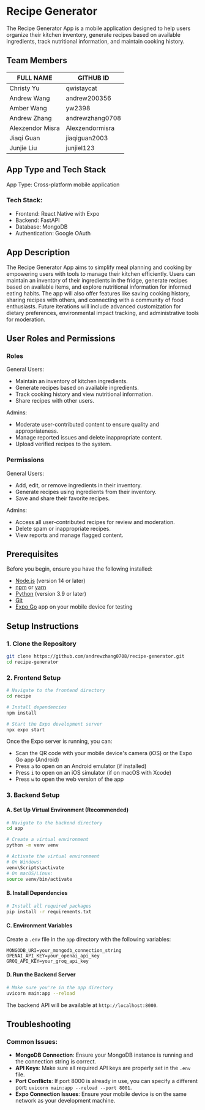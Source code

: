 # Recipe Generator

The Recipe Generator App is a mobile application designed to help users organize their kitchen inventory, generate recipes based on available ingredients, track nutritional information, and maintain cooking history.

## Team Members 
|    FULL NAME     |    GITHUB ID    |
| ---------------- | --------------- |
| Christy Yu       | qwistaycat      |
| Andrew Wang      | andrew200356    |
| Amber Wang       | yw2398          |
| Andrew Zhang     | andrewzhang0708 |
| Alexzendor Misra | Alexzendormisra |
| Jiaqi Guan       | jiaqiguan2003   |
| Junjie Liu       | junjiel123      |

## App Type and Tech Stack
App Type: Cross-platform mobile application

### Tech Stack:
- Frontend: React Native with Expo
- Backend: FastAPI
- Database: MongoDB
- Authentication: Google OAuth

## App Description
The Recipe Generator App aims to simplify meal planning and cooking by empowering users with tools to manage their kitchen efficiently. Users can maintain an inventory of their ingredients in the fridge, generate recipes based on available items, and explore nutritional information for informed eating habits. The app will also offer features like saving cooking history, sharing recipes with others, and connecting with a community of food enthusiasts. Future iterations will include advanced customization for dietary preferences, environmental impact tracking, and administrative tools for moderation.

## User Roles and Permissions
### Roles

General Users:
- Maintain an inventory of kitchen ingredients.
- Generate recipes based on available ingredients.
- Track cooking history and view nutritional information.
- Share recipes with other users.

Admins:
- Moderate user-contributed content to ensure quality and appropriateness.
- Manage reported issues and delete inappropriate content.
- Upload verified recipes to the system.

### Permissions
General Users:
- Add, edit, or remove ingredients in their inventory.
- Generate recipes using ingredients from their inventory.
- Save and share their favorite recipes.

Admins:
- Access all user-contributed recipes for review and moderation.
- Delete spam or inappropriate recipes.
- View reports and manage flagged content.

## Prerequisites
Before you begin, ensure you have the following installed:
- [Node.js](https://nodejs.org/) (version 14 or later)
- [npm](https://www.npmjs.com/) or [yarn](https://yarnpkg.com/)
- [Python](https://www.python.org/) (version 3.9 or later)
- [Git](https://git-scm.com/)
- [Expo Go](https://expo.dev/go) app on your mobile device for testing

## Setup Instructions

### 1. Clone the Repository
```bash
git clone https://github.com/andrewzhang0708/recipe-generator.git
cd recipe-generator
```

### 2. Frontend Setup
```bash
# Navigate to the frontend directory
cd recipe

# Install dependencies
npm install

# Start the Expo development server
npx expo start
```

Once the Expo server is running, you can:
- Scan the QR code with your mobile device's camera (iOS) or the Expo Go app (Android)
- Press `a` to open on an Android emulator (if installed)
- Press `i` to open on an iOS simulator (if on macOS with Xcode)
- Press `w` to open the web version of the app

### 3. Backend Setup

#### A. Set Up Virtual Environment (Recommended)
```bash
# Navigate to the backend directory
cd app

# Create a virtual environment
python -m venv venv

# Activate the virtual environment
# On Windows:
venv\Scripts\activate
# On macOS/Linux:
source venv/bin/activate
```

#### B. Install Dependencies
```bash
# Install all required packages
pip install -r requirements.txt
```

#### C. Environment Variables
Create a `.env` file in the `app` directory with the following variables:
```
MONGODB_URI=your_mongodb_connection_string
OPENAI_API_KEY=your_openai_api_key
GROQ_API_KEY=your_groq_api_key
```

#### D. Run the Backend Server
```bash
# Make sure you're in the app directory
uvicorn main:app --reload
```

The backend API will be available at `http://localhost:8000`. 

## Troubleshooting

### Common Issues:
- **MongoDB Connection**: Ensure your MongoDB instance is running and the connection string is correct.
- **API Keys**: Make sure all required API keys are properly set in the `.env` file.
- **Port Conflicts**: If port 8000 is already in use, you can specify a different port: `uvicorn main:app --reload --port 8001`.
- **Expo Connection Issues**: Ensure your mobile device is on the same network as your development machine.
